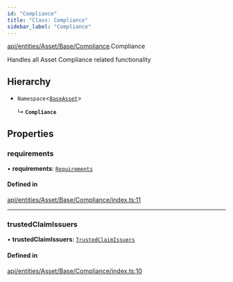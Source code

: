 ```yaml
---
id: "Compliance"
title: "Class: Compliance"
sidebar_label: "Compliance"
---
```


[api/entities/Asset/Base/Compliance](../../../../../../modules/API/Entities/Asset/Base/Compliance/Compliance.md).Compliance

Handles all Asset Compliance related functionality

## Hierarchy

- `Namespace`\<[`BaseAsset`](../BaseAsset/BaseAsset.md)\>

  ↳ **`Compliance`**

## Properties

### requirements

• **requirements**: [`Requirements`](Requirements/Requirements.md)

#### Defined in

[api/entities/Asset/Base/Compliance/index.ts:11](https://github.com/PolymeshAssociation/polymesh-sdk/blob/fedc4714f/src/api/entities/Asset/Base/Compliance/index.ts#L11)

___

### trustedClaimIssuers

• **trustedClaimIssuers**: [`TrustedClaimIssuers`](TrustedClaimIssuers/TrustedClaimIssuers.md)

#### Defined in

[api/entities/Asset/Base/Compliance/index.ts:10](https://github.com/PolymeshAssociation/polymesh-sdk/blob/fedc4714f/src/api/entities/Asset/Base/Compliance/index.ts#L10)
